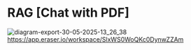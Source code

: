 # RAG [Chat with PDF]
![diagram-export-30-05-2025-13_26_38](https://github.com/user-attachments/assets/631ec41b-bd25-43dc-84a1-f4e147f7ffed)
https://app.eraser.io/workspace/SlxWS0WoQKc0DynwZZAm
